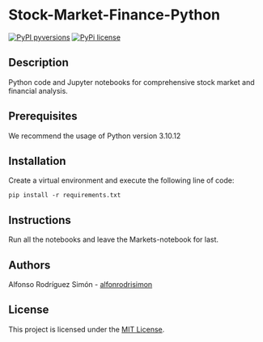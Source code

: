 # Stock-Market-Finance-Python

[![PyPI pyversions](https://img.shields.io/badge/python-3.10.12-blue.svg)](https://img.shields.io/badge/python-3.10.12-blue.svg)
[![PyPi license](https://badgen.net/pypi/license/pip/)](https://pypi.org/project/pip/)

## Description

Python code and Jupyter notebooks for comprehensive stock market and financial analysis.

## Prerequisites

We recommend the usage of Python version 3.10.12

## Installation

Create a virtual environment and execute the following line of code:

```pip install -r requirements.txt```

## Instructions

Run all the notebooks and leave the Markets-notebook for last.

## Authors

Alfonso Rodríguez Simón - [alfonrodrisimon](https://github.com/alfonrodrisimon)

## License

This project is licensed under the [MIT License](LICENSE).
